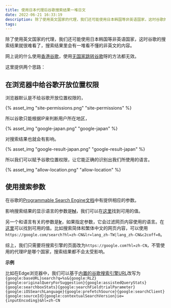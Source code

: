 ```yaml
---
title: 使用日本代理后谷歌搜索结果一堆日文
date: 2022-06-21 16:33:19
description: 除了使用英文国家的代理，我们还可能使用日本韩国等非英语国家，这时谷歌的搜索结果就很难看了。
tags:
---
```

除了使用英文国家的代理，我们还可能使用日本韩国等非英语国家，这时谷歌的搜索结果就很难看了，搜索结果里会有一堆看不懂的非英文的内容。

网上说的什么使用[香港谷歌](https://google.com.hk)，使用[无国家跳转谷歌](https://google.com/ncr)呀的方法都无效。

这里提供两个思路：

## 在浏览器中给谷歌开放位置权限

浏览器默认是不给谷歌开放位置权限的，

{% asset_img "site-permissions.png" "site-permissions" %}

所以谷歌只能根据IP来判断用户所在地区，

{% asset_img "google-japan.png" "google-japan" %}

对搜索结果也就会有影响。

{% asset_img "google-result-japan.png" "google-result-japan" %}

所以我们可以赋予谷歌位置权限，让它能正确的识别出我们所使用的语言。

{% asset_img "allow-location.png" "allow-location" %}

## 使用搜索参数

在谷歌的[Programmable Search Engine文档](https://developers.google.com/custom-search/docs/xml_results#request-parameters)中有提供相应的参数。

影响搜索结果的显示语言的参数是[**hl**](https://developers.google.com/custom-search/docs/xml_results#interface-languages)，我们可以在[这里](https://developers.google.com/custom-search/docs/xml_results_appendices#interfaceLanguages)找到可用的值。

另一个和语言有关的参数是[**lr**](https://developers.google.com/custom-search/docs/xml_results#searching-for-documents-written-in-specific-languages)，如果指定参数，它会过滤网页内容使用的语言。在[这里](https://developers.google.com/custom-search/docs/xml_results_appendices#language-collection-values)可以找到可用的值。比如搜索简体和繁体中文的网页内容，可以使用`https://google.com/search?hl=zh-CN&lr=lang_zh-TW|lang_zh-CN&c2coff=0`。

综上，我们只需要将搜索引擎的页面改为`https://google.com?hl=zh-CN`，不管使用的代理IP是哪个国家，搜索结果都不会太受影响。

**示例**

比如在Edge浏览器中，我们可以基于[内置的谷歌搜索引擎URL](https://docs.microsoft.com/en-us/deployedge/microsoft-edge-policies#defaultsearchprovidersearchurl)改写为
`{google:baseURL}search?q=%s&{google:RLZ}{google:originalQueryForSuggestion}{google:assistedQueryStats}{google:searchboxStats}{google:searchFieldtrialParameter}{google:iOSSearchLanguage}{google:prefetchSource}{google:searchClient}{google:sourceId}{google:contextualSearchVersion}ie={inputEncoding}&hl=zh-CN`
